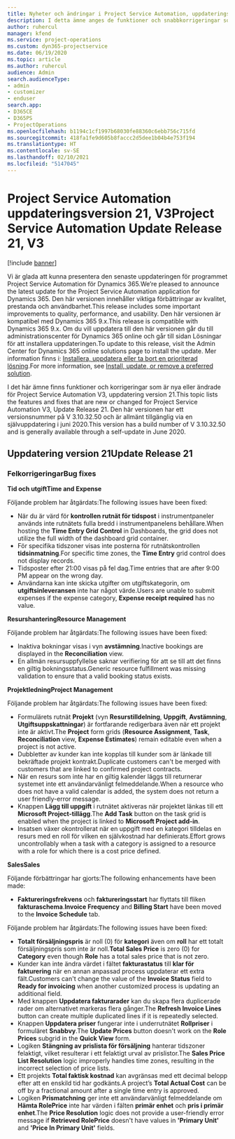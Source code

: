 ```yaml
---
title: Nyheter och ändringar i Project Service Automation, uppdateringsversion 21, version 3
description: I detta ämne anges de funktioner och snabbkorrigeringar som finns tillgängliga i Project Service Automation, uppdateringsversion 21, V3.
author: ruhercul
manager: kfend
ms.service: project-operations
ms.custom: dyn365-projectservice
ms.date: 06/19/2020
ms.topic: article
ms.author: ruhercul
audience: Admin
search.audienceType:
- admin
- customizer
- enduser
search.app:
- D365CE
- D365PS
- ProjectOperations
ms.openlocfilehash: b1194c1cf1997b68030fe88360c6ebb756c715fd
ms.sourcegitcommit: 418fa1fe9d605b8faccc2d5dee1b04b4e753f194
ms.translationtype: HT
ms.contentlocale: sv-SE
ms.lasthandoff: 02/10/2021
ms.locfileid: "5147045"
---
```

# <a name="project-service-automation-update-release-21-v3"></a><span data-ttu-id="d78a8-103">Project Service Automation uppdateringsversion 21, V3</span><span class="sxs-lookup"><span data-stu-id="d78a8-103">Project Service Automation Update Release 21, V3</span></span>

[!include [banner](../includes/psa-now-project-operations.md)]

<span data-ttu-id="d78a8-104">Vi är glada att kunna presentera den senaste uppdateringen för programmet Project Service Automation för Dynamics 365.</span><span class="sxs-lookup"><span data-stu-id="d78a8-104">We’re pleased to announce the latest update for the Project Service Automation application for Dynamics 365.</span></span> <span data-ttu-id="d78a8-105">Den här versionen innehåller viktiga förbättringar av kvalitet, prestanda och användbarhet.</span><span class="sxs-lookup"><span data-stu-id="d78a8-105">This release includes some important improvements to quality, performance, and usability.</span></span> <span data-ttu-id="d78a8-106">Den här versionen är kompatibel med Dynamics 365 9.x.</span><span class="sxs-lookup"><span data-stu-id="d78a8-106">This release is compatible with Dynamics 365 9.x.</span></span> <span data-ttu-id="d78a8-107">Om du vill uppdatera till den här versionen går du till administrationscenter för Dynamics 365 online och går till sidan Lösningar för att installera uppdateringen.</span><span class="sxs-lookup"><span data-stu-id="d78a8-107">To update to this release, visit the Admin Center for Dynamics 365 online solutions page to install the update.</span></span> <span data-ttu-id="d78a8-108">Mer information finns i: [Installera, uppdatera eller ta bort en prioriterad lösning](https://docs.microsoft.com/power-platform/admin/install-remove-preferred-solution).</span><span class="sxs-lookup"><span data-stu-id="d78a8-108">For more information, see [Install, update, or remove a preferred solution](https://docs.microsoft.com/power-platform/admin/install-remove-preferred-solution).</span></span>

<span data-ttu-id="d78a8-109">I det här ämne finns funktioner och korrigeringar som är nya eller ändrade för Project Service Automation V3, uppdatering version 21.</span><span class="sxs-lookup"><span data-stu-id="d78a8-109">This topic lists the features and fixes that are new or changed for Project Service Automation V3, Update Release 21.</span></span> <span data-ttu-id="d78a8-110">Den här versionen har ett versionsnummer på V 3.10.32.50 och är allmänt tillgänglig via en självuppdatering i juni 2020.</span><span class="sxs-lookup"><span data-stu-id="d78a8-110">This version has a build number of V 3.10.32.50 and is generally available through a self-update in June 2020.</span></span>

## <a name="update-release-21"></a><span data-ttu-id="d78a8-111">Uppdatering version 21</span><span class="sxs-lookup"><span data-stu-id="d78a8-111">Update Release 21</span></span>

### <a name="bug-fixes"></a><span data-ttu-id="d78a8-112">Felkorrigeringar</span><span class="sxs-lookup"><span data-stu-id="d78a8-112">Bug fixes</span></span>

<span data-ttu-id="d78a8-113">**Tid och utgift**</span><span class="sxs-lookup"><span data-stu-id="d78a8-113">**Time and Expense**</span></span>

<span data-ttu-id="d78a8-114">Följande problem har åtgärdats:</span><span class="sxs-lookup"><span data-stu-id="d78a8-114">The following issues have been fixed:</span></span>

- <span data-ttu-id="d78a8-115">När du är värd för **kontrollen rutnät för tidspost** i instrumentpaneler används inte rutnätets fulla bredd i instrumentpanelens behållare.</span><span class="sxs-lookup"><span data-stu-id="d78a8-115">When hosting the **Time Entry Grid Control** in Dashboards, the grid does not utilize the full width of the dashboard grid container.</span></span>
- <span data-ttu-id="d78a8-116">För specifika tidszoner visas inte posterna för rutnätskontrollen **tidsinmatning**.</span><span class="sxs-lookup"><span data-stu-id="d78a8-116">For specific time zones, the **Time Entry** grid control does not display records.</span></span>
- <span data-ttu-id="d78a8-117">Tidsposter efter 21:00 visas på fel dag.</span><span class="sxs-lookup"><span data-stu-id="d78a8-117">Time entries that are after 9:00 PM appear on the wrong day.</span></span>
- <span data-ttu-id="d78a8-118">Användarna kan inte skicka utgifter om utgiftskategorin, om **utgiftsinleveransen** inte har något värde.</span><span class="sxs-lookup"><span data-stu-id="d78a8-118">Users are unable to submit expenses if the expense category, **Expense receipt required** has no value.</span></span>

<span data-ttu-id="d78a8-119">**Resurshantering**</span><span class="sxs-lookup"><span data-stu-id="d78a8-119">**Resource Management**</span></span>

<span data-ttu-id="d78a8-120">Följande problem har åtgärdats:</span><span class="sxs-lookup"><span data-stu-id="d78a8-120">The following issues have been fixed:</span></span>

- <span data-ttu-id="d78a8-121">Inaktiva bokningar visas i vyn **avstämning**.</span><span class="sxs-lookup"><span data-stu-id="d78a8-121">Inactive bookings are displayed in the **Reconciliation** view.</span></span>
- <span data-ttu-id="d78a8-122">En allmän resursuppfyllelse saknar verifiering för att se till att det finns en giltig bokningsstatus.</span><span class="sxs-lookup"><span data-stu-id="d78a8-122">Generic resource fulfillment was missing validation to ensure that a valid booking status exists.</span></span>

<span data-ttu-id="d78a8-123">**Projektledning**</span><span class="sxs-lookup"><span data-stu-id="d78a8-123">**Project Management**</span></span>

<span data-ttu-id="d78a8-124">Följande problem har åtgärdats:</span><span class="sxs-lookup"><span data-stu-id="d78a8-124">The following issues have been fixed:</span></span>

- <span data-ttu-id="d78a8-125">Formulärets rutnät **Projekt** (vyn **Resurstilldelning**, **Uppgift**, **Avstämning**, **Utgiftsuppskattningar**) är fortfarande redigerbara även när ett projekt inte är aktivt.</span><span class="sxs-lookup"><span data-stu-id="d78a8-125">The **Project** form grids (**Resource Assignment**, **Task**, **Reconciliation** view, **Expense Estimates**) remain editable even when a project is not active.</span></span>
- <span data-ttu-id="d78a8-126">Dubbletter av kunder kan inte kopplas till kunder som är länkade till bekräftade projekt kontrakt.</span><span class="sxs-lookup"><span data-stu-id="d78a8-126">Duplicate customers can't be merged with customers that are linked to confirmed project contracts.</span></span>
- <span data-ttu-id="d78a8-127">När en resurs som inte har en giltig kalender läggs till returnerar systemet inte ett användarvänligt felmeddelande.</span><span class="sxs-lookup"><span data-stu-id="d78a8-127">When a resource who does not have a valid calendar is added, the system does not return a user friendly-error message.</span></span>
- <span data-ttu-id="d78a8-128">Knappen **Lägg till uppgift** i rutnätet aktiveras när projektet länkas till ett **Microsoft Project-tillägg**.</span><span class="sxs-lookup"><span data-stu-id="d78a8-128">The **Add Task** button on the task grid is enabled when the project is linked to **Microsoft Project add-in**.</span></span>
- <span data-ttu-id="d78a8-129">Insatsen växer okontrollerat när en uppgift med en kategori tilldelas en resurs med en roll för vilken en självkostnad har definierats.</span><span class="sxs-lookup"><span data-stu-id="d78a8-129">Effort grows uncontrollably when a task with a category is assigned to a resource with a role for which there is a cost price defined.</span></span>

<span data-ttu-id="d78a8-130">**Sales**</span><span class="sxs-lookup"><span data-stu-id="d78a8-130">**Sales**</span></span>

<span data-ttu-id="d78a8-131">Följande förbättringar har gjorts:</span><span class="sxs-lookup"><span data-stu-id="d78a8-131">The following enhancements have been made:</span></span>

- <span data-ttu-id="d78a8-132">**Faktureringsfrekvens** och **faktureringsstart** har flyttats till fliken **fakturaschema**.</span><span class="sxs-lookup"><span data-stu-id="d78a8-132">**Invoice Frequency** and **Billing Start** have been moved to the **Invoice Schedule** tab.</span></span>

<span data-ttu-id="d78a8-133">Följande problem har åtgärdats:</span><span class="sxs-lookup"><span data-stu-id="d78a8-133">The following issues have been fixed:</span></span>

- <span data-ttu-id="d78a8-134">**Totalt försäljningspris** är noll (0) för **kategori** även om **roll** har ett totalt försäljningspris som inte är noll.</span><span class="sxs-lookup"><span data-stu-id="d78a8-134">**Total Sales Price** is zero (0) for **Category** even though **Role** has a total sales price that is not zero.</span></span>
- <span data-ttu-id="d78a8-135">Kunder kan inte ändra värdet i fältet **fakturastatus** till **klar för fakturering** när en annan anpassad process uppdaterar ett extra fält.</span><span class="sxs-lookup"><span data-stu-id="d78a8-135">Customers can't change the value of the **Invoice Status** field to **Ready for invoicing** when another customized process is updating an additional field.</span></span>
- <span data-ttu-id="d78a8-136">Med knappen **Uppdatera fakturarader** kan du skapa flera duplicerade rader om alternativet markeras flera gånger.</span><span class="sxs-lookup"><span data-stu-id="d78a8-136">The **Refresh Invoice Lines** button can create multiple duplicated lines if it is repeatedly selected.</span></span>
- <span data-ttu-id="d78a8-137">Knappen **Uppdatera priser** fungerar inte i underrutnätet **Rollpriser** i formuläret **Snabbvy**.</span><span class="sxs-lookup"><span data-stu-id="d78a8-137">The **Update Prices** button doesn't work on the **Role Prices** subgrid in the **Quick View** form.</span></span>
- <span data-ttu-id="d78a8-138">Logiken **Stängning av prislista för försäljning** hanterar tidszoner felaktigt, vilket resulterar i ett felaktigt urval av prislistor.</span><span class="sxs-lookup"><span data-stu-id="d78a8-138">The **Sales Price List Resolution** logic improperly handles time zones, resulting in the incorrect selection of price lists.</span></span>
- <span data-ttu-id="d78a8-139">Ett projekts **Total faktisk kostnad** kan avgränsas med ett decimal belopp efter att en enskild tid har godkänts.</span><span class="sxs-lookup"><span data-stu-id="d78a8-139">A project’s **Total Actual Cost** can be off by a fractional amount after a single time entry is approved.</span></span>
- <span data-ttu-id="d78a8-140">Logiken **Prismatchning** ger inte ett användarvänligt felmeddelande om **Hämta RolePrice** inte har värden i fälten **primär enhet** och **pris i primär enhet**.</span><span class="sxs-lookup"><span data-stu-id="d78a8-140">The **Price Resolution** logic does not provide a user-friendly error message if **Retrieved RolePrice** doesn't have values in **'Primary Unit'** and **'Price In Primary Unit'** fields.</span></span>
